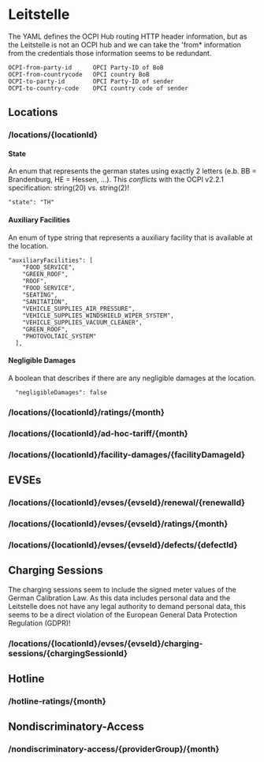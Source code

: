 # Leitstelle

The YAML defines the OCPI Hub routing HTTP header information, but as the Leitstelle is not an OCPI hub and we can take the 'from* information from the credentials those information seems to be redundant.

```
OCPI-from-party-id      OPCI Party-ID of BoB
OCPI-from-countrycode   OPCI country BoB
OCPI-to-party-id        OPCI Party-ID of sender
OCPI-to-country-code    OPCI country code of sender
```


## Locations

### /locations/{locationId}

#### State

An enum that represents the german states using exactly 2 letters (e.b. BB = Brandenburg, HE = Hessen, ...).
This *conflicts* with the OCPI v2.2.1 specification: string(20) vs. string(2)!

```
"state": "TH"

```


#### Auxiliary Facilities

An enum of type string that represents a auxiliary facility that is available at the location.

```
"auxiliaryFacilities": [
    "FOOD_SERVICE",
    "GREEN_ROOF",
    "ROOF",
    "FOOD_SERVICE",
    "SEATING",
    "SANITATION",
    "VEHICLE_SUPPLIES_AIR_PRESSURE",
    "VEHICLE_SUPPLIES_WINDSHIELD_WIPER_SYSTEM",
    "VEHICLE_SUPPLIES_VACUUM_CLEANER",
    "GREEN_ROOF",
    "PHOTOVOLTAIC_SYSTEM"
  ],
```

#### Negligible Damages

A boolean that describes if there are any negligible damages at the location.

```
  "negligibleDamages": false
```

### /locations/{locationId}/ratings/{month}



### /locations/{locationId}/ad-hoc-tariff/{month}


### /locations/{locationId}/facility-damages/{facilityDamageId}




## EVSEs

### /locations/{locationId}/evses/{evseId}/renewal/{renewalId}


### /locations/{locationId}/evses/{evseId}/ratings/{month}


### /locations/{locationId}/evses/{evseId}/defects/{defectId}



## Charging Sessions

The charging sessions seem to include the signed meter values of the German Calibration Law. As this data includes personal data and the Leitstelle does not have any legal authority to demand personal data, this seems to be a direct violation of the European General Data Protection Regulation (GDPR)!

### /locations/{locationId}/evses/{evseId}/charging-sessions/{chargingSessionId}



## Hotline

### /hotline-ratings/{month}



## Nondiscriminatory-Access

### /nondiscriminatory-access/{providerGroup}/{month}

